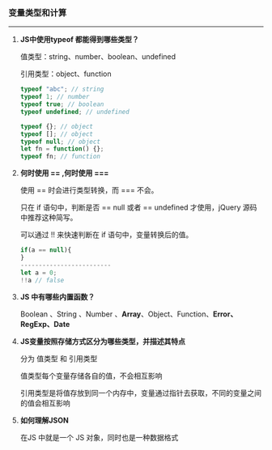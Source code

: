 ### 变量类型和计算

------

1. **JS中使用typeof 都能得到哪些类型？**

   值类型：string、number、boolean、undefined 

   引用类型：object、function

   ```js
   typeof "abc"; // string 
   typeof 1; // number 
   typeof true; // boolean 
   typeof undefined; // undefined 
   
   typeof {}; // object 
   typeof []; // object 
   typeof null; // object 
   let fn = function() {};
   typeof fn; // function
   ```

2. **何时使用 == ,何时使用 ===** 

   使用 == 时会进行类型转换，而 === 不会。

   只在 if 语句中，判断是否 == null 或者 == undefined 才使用，jQuery 源码中推荐这种简写。

   可以通过 !! 来快速判断在 if 语句中，变量转换后的值。  

   ```js
   if(a == null){
   }
   -------------------------
   let a = 0;
   !!a // false
   ```

3. **JS 中有哪些内置函数？**

   Boolean  、String 、Number 、**Array**、Object、Function、**Error、RegExp、Date**

4. **JS变量按照存储方式区分为哪些类型，并描述其特点**

   分为 值类型 和 引用类型

   值类型每个变量存储各自的值，不会相互影响

   引用类型是将值存放到同一个内存中，变量通过指针去获取，不同的变量之间的值会相互影响

5. **如何理解JSON** 

   在JS 中就是一个 JS 对象，同时也是一种数据格式
